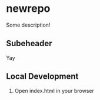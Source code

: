 # newrepo

Some description!

## Subeheader

Yay

## Local Development

1. Open index.html in your browser